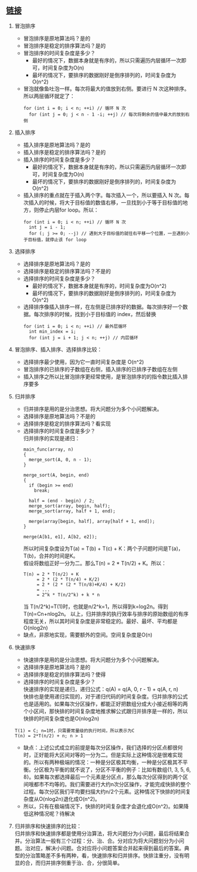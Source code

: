 ## [链接](https://leetcode-cn.com/problems/sort-an-array/)       
1.  冒泡排序      
    + 冒泡排序是原地算法吗？是的    
    + 冒泡排序是稳定的排序算法吗？是的      
    + 冒泡排序的时间复杂度是多少？    
      + 最好的情况下，数据本身就是有序的，所以只需遍历内层循环一次即可，时间复杂度为O(n)     
      + 最坏的情况下，要排序的数据刚好是倒序排列的，时间复杂度为O(n^2)      
    + 冒泡就像鱼吐泡一样。每次将最大的值放到右侧。要进行 N 次这种排序。所以两层循环就定了：   
      ```
      for (int i = 0; i < n; ++i) // 循环 N 次
        for (int j = 0; j < n - 1 -i; ++j) // 每次将剩余的值中最大的放到右侧
      ```
2.  插入排序      
    + 插入排序是原地算法吗？是的    
    + 插入排序是稳定的排序算法吗？是的      
    + 插入排序的时间复杂度是多少？    
      + 最好的情况下，数据本身就是有序的，所以只需遍历内层循环一次即可，时间复杂度为O(n)     
      + 最坏的情况下，要排序的数据刚好是倒序排列的，时间复杂度为O(n^2)      
    + 插入排序的重点就在于插入两个字。每次插入一个，所以要插入 N 次。每次插入的时候，将大于目标值的数值右移，一旦找到小于等于目标值的地方，则停止内层for loop。所以：      
      ```
      for (int i = 0; i < n; ++i) // 循环 N 次
        int j = i - 1;
        for (; j >= 0; --j) // 遇到大于目标值的就往右平移一个位置，一旦遇到小于目标值，就停止该 for loop
      ```   
3.  选择排序       
    + 选择排序是原地算法吗？是的    
    + 选择排序是稳定的排序算法吗？不是的      
    + 选择排序的时间复杂度是多少？    
      + 最好的情况下，数据本身就是有序的，时间复杂度为O(n^2)     
      + 最坏的情况下，要排序的数据刚好是倒序排列的，时间复杂度为O(n^2)      
    + 选择排序像插入排序一样，在左侧是已排序好的数据。每次排序好一个数据。每次排序的时候，找到小于目标值的 index，然后替换     
      ```
      for (int i = 0; i < n; ++i) // 最外层循环
        int min_index = i;
        for (int j = i + 1; j < n; ++j) // 内层循环
      ```
4.  冒泡排序、插入排序、选择排序比较：    
    + 选择排序最少使用，因为它一直时间复杂度是 O(n^2)     
    + 冒泡排序的已排序的子数组在右侧，插入排序的已排序子数组在左侧    
    + 插入排序之所以比冒泡排序更经常使用，是冒泡排序的的指令数比插入排序要多    

5.  归并排序      
    + 归并排序是用的是分治思想。将大问题分为多个小问题解决。      
    + 选择排序是原地算法吗？不是的    
    + 选择排序是稳定的排序算法吗？看实现      
    + 选择排序的时间复杂度是多少？    
      归并排序的实现是递归：      
      ```
      main_func(array, n)
      {
        merge_sort(A, 0, n - 1); 
      }

      merge_sort(A, begin, end)
      {
        if (begin >= end)
          break;

        half = (end - begin) / 2;
        merge_sort(array, begin, half);
        merge_sort(array, half + 1, end);

        merge(array[begin, half], array[half + 1, end]);
      }

      merge(A[b1, e1], A[b2, e2]);
      ```
      所以时间复杂度设为T(a) = T(b) + T(c) + K：两个子问题时间是T(a)，T(b)，合并的时间是K。      
      假设将数组正好一分为二。那么T(n) = 2 * T(n/2) + K。所以：     
      ```
      T(n) = 2 * T(n/2) + K
           = 2 * (2 * T(n/4) + K/2)
           = 2 * (2 * (2 * T(n/8)+K/4) + K/2)
           = ...
           = 2^k * T(n/2^k) + k * n
      ```
      当 T(n/2^k)=T(1)时，也就是n/2^k=1，所以得到k=log2n。得到T(n)=Cn+nlog2n。
      以上，归并排序的执行效率与排序的原始数组的有序程度无关，所以其时间复杂度是非常稳定的。最好、最坏、平均都是O(nlog2n)      
    + 缺点，非原地实现，需要额外的空间。空间复杂度是O(n)    
6.  快速排序      
    + 快速排序是用的是分治思想。将大问题分为多个小问题解决。      
    + 选择排序是原地算法吗？是的    
    + 选择排序是稳定的排序算法吗？使得      
    + 选择排序的时间复杂度是多少？    
      快速排序的实现是递归，递归公式：q(A) = q(A, 0, r - 1) + q(A, r, n)             
      快排也是使用递归实现的，对于递归代码的时间复杂度。归并排序的公式也是适用的。如果每次分区操作，都能正好把数组分成大小接近相等的两个小区间，那快排的时间复杂度地推求解公式跟归并排序是一样的，所以快排的时间复杂度也是O(nlog2n)   
    ```
    T(1) = C; n=1时，只需要常量级的执行时间，所以表示为C
    T(n) = 2*T(n/2) + n; n > 1
    ```
    + 缺点：上述公式成立的前提是每次分区操作，我们选择的分区点都很何时，正好能将大区间对等的一分为二。但是实际上这种情况是很难实现的。所以有两种极端的情况：一种是分区极其均衡，一种是分区极其不平衡。分区极为平衡的就不说了，分区不平衡的例子：比如有数组{1, 3, 5, 6, 8}。如果每次都选择最后一个元素是分区点，那么每次分区得到的两个区间哦都市不均等的。我们需要进行大约n次分区操作，才能完成快排的整个过程。每次分区我们平均要扫描大约n/2个元素。这种情况下快排的时间复杂度从O(nlog2n)退化成O(n^2)。   
    + 所以，只有在极端情况下，快排的时间复杂度才会退化成O(n^2)。如果降低这种情况呢？待解决     
7.  归并排序和快速排序的比较：    
    归并排序和快速排序都是使用分治算法，将大问题分为小问题，最后将结果合并。分治算法一般有三个过程：分、治、合。分对应为将大问题划分为小问题。治对应，解决小问题。合对应将小问题答案合并起来得到最后的答案。典型的分治策略差不多有两种，看，快速排序和归并排序。快排注重分，没有明显的合，而归并排序侧重于治、合，分很简单。     
